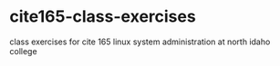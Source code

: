 # cite165-class-exercises
class exercises for cite 165 linux system administration at north idaho college
